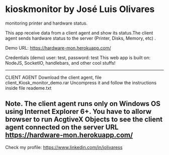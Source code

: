 # kioskmonitor by José Luis Olivares
monitoring printer and hardware status. 

This app receive data from a client agent and show its status.The client agent sends hardware status to the server (Printer, Disks, Memory, etc) .

Demo URL: https://hardware-mon.herokuapp.com/ 

Credentials (demo)
user: test,
password: test
This web app is built on: NodeJS, SocketIO, handlebars, and other cool stuffs!


-------------------------------------------------
  CLIENT AGENT
  Download the client agent, file client_Kiosk_monitor_demo.rar
  Uncompress it and follow the instructions inside file reademe.txt
  
  Note. The client agent runs only on Windows OS using Internet Explorer 6+. You have to allorw browser to run AcgtiveX Objects to see the client agent connected on the server URL https://hardware-mon.herokuapp.com/ 
-------------------------------------------------





Check my profile:
https://www.linkedin.com/in/jolivaress
